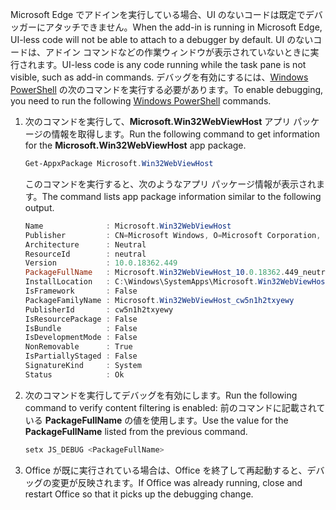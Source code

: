 <span data-ttu-id="cb672-101">Microsoft Edge でアドインを実行している場合、UI のないコードは既定でデバッガーにアタッチできません。</span><span class="sxs-lookup"><span data-stu-id="cb672-101">When the add-in is running in Microsoft Edge, UI-less code will not be able to attach to a debugger by default.</span></span>
<span data-ttu-id="cb672-102">UI のないコードは、アドイン コマンドなどの作業ウィンドウが表示されていないときに実行されます。</span><span class="sxs-lookup"><span data-stu-id="cb672-102">UI-less code is any code running while the task pane is not visible, such as add-in commands.</span></span> <span data-ttu-id="cb672-103">デバッグを有効にするには、[Windows PowerShell](https://docs.microsoft.com/powershell/scripting/getting-started/getting-started-with-windows-powershell) の次のコマンドを実行する必要があります。</span><span class="sxs-lookup"><span data-stu-id="cb672-103">To enable debugging, you need to run the following [Windows PowerShell](https://docs.microsoft.com/powershell/scripting/getting-started/getting-started-with-windows-powershell) commands.</span></span>

1. <span data-ttu-id="cb672-104">次のコマンドを実行して、**Microsoft.Win32WebViewHost** アプリ パッケージの情報を取得します。</span><span class="sxs-lookup"><span data-stu-id="cb672-104">Run the following command to get information for the **Microsoft.Win32WebViewHost** app package.</span></span>
    
    ```powershell
    Get-AppxPackage Microsoft.Win32WebViewHost
    ```
    
    <span data-ttu-id="cb672-105">このコマンドを実行すると、次のようなアプリ パッケージ情報が表示されます。</span><span class="sxs-lookup"><span data-stu-id="cb672-105">The command lists app package information similar to the following output.</span></span>
    
    ```powershell
    Name              : Microsoft.Win32WebViewHost
    Publisher         : CN=Microsoft Windows, O=Microsoft Corporation, L=Redmond, S=Washington, C=US
    Architecture      : Neutral
    ResourceId        : neutral
    Version           : 10.0.18362.449
    PackageFullName   : Microsoft.Win32WebViewHost_10.0.18362.449_neutral_neutral_cw5n1h2txyewy
    InstallLocation   : C:\Windows\SystemApps\Microsoft.Win32WebViewHost_cw5n1h2txyewy
    IsFramework       : False
    PackageFamilyName : Microsoft.Win32WebViewHost_cw5n1h2txyewy
    PublisherId       : cw5n1h2txyewy
    IsResourcePackage : False
    IsBundle          : False
    IsDevelopmentMode : False
    NonRemovable      : True
    IsPartiallyStaged : False
    SignatureKind     : System
    Status            : Ok
    ```
    
2. <span data-ttu-id="cb672-106">次のコマンドを実行してデバッグを有効にします。</span><span class="sxs-lookup"><span data-stu-id="cb672-106">Run the following command to verify content filtering is enabled:</span></span> <span data-ttu-id="cb672-107">前のコマンドに記載されている **PackageFullName** の値を使用します。</span><span class="sxs-lookup"><span data-stu-id="cb672-107">Use the value for the **PackageFullName** listed from the previous command.</span></span>
    
    ```powershell
    setx JS_DEBUG <PackageFullName>
    ```
    
3. <span data-ttu-id="cb672-108">Office が既に実行されている場合は、Office を終了して再起動すると、デバッグの変更が反映されます。</span><span class="sxs-lookup"><span data-stu-id="cb672-108">If Office was already running, close and restart Office so that it picks up the debugging change.</span></span>
